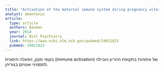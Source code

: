 ```yaml
---
title: "Activation of the maternal immune system during pregnancy alters behavioral development of rhesus monkey offspring"
analyst: amantonio
article:
  type: article
  authors: Bauman
  year: 2014
  journal: Biol Psychiatry
  link: https://www.ncbi.nlm.nih.gov/pubmed/24011823
  pubmed: 24011823
---
```


בקופי מקק, הפעלה חיסונית (immune activation) של אימהות בתקופת ההריון הובילה לתסמיני אוטיזם בגוריהן.
